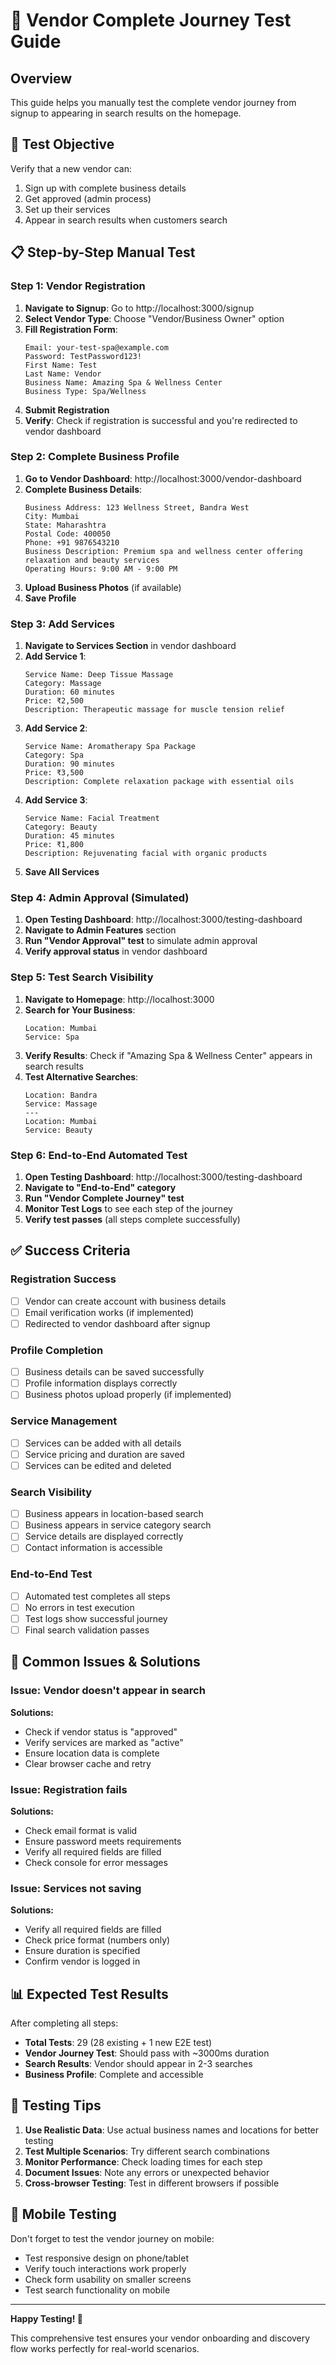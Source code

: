 # 🏪 Vendor Complete Journey Test Guide

## Overview

This guide helps you manually test the complete vendor journey from signup to appearing in search results on the homepage.

## 🎯 Test Objective

Verify that a new vendor can:

1. Sign up with complete business details
2. Get approved (admin process)
3. Set up their services
4. Appear in search results when customers search

## 📋 Step-by-Step Manual Test

### Step 1: Vendor Registration

1. **Navigate to Signup**: Go to http://localhost:3000/signup
2. **Select Vendor Type**: Choose "Vendor/Business Owner" option
3. **Fill Registration Form**:
   ```
   Email: your-test-spa@example.com
   Password: TestPassword123!
   First Name: Test
   Last Name: Vendor
   Business Name: Amazing Spa & Wellness Center
   Business Type: Spa/Wellness
   ```
4. **Submit Registration**
5. **Verify**: Check if registration is successful and you're redirected to vendor dashboard

### Step 2: Complete Business Profile

1. **Go to Vendor Dashboard**: http://localhost:3000/vendor-dashboard
2. **Complete Business Details**:
   ```
   Business Address: 123 Wellness Street, Bandra West
   City: Mumbai
   State: Maharashtra
   Postal Code: 400050
   Phone: +91 9876543210
   Business Description: Premium spa and wellness center offering relaxation and beauty services
   Operating Hours: 9:00 AM - 9:00 PM
   ```
3. **Upload Business Photos** (if available)
4. **Save Profile**

### Step 3: Add Services

1. **Navigate to Services Section** in vendor dashboard
2. **Add Service 1**:
   ```
   Service Name: Deep Tissue Massage
   Category: Massage
   Duration: 60 minutes
   Price: ₹2,500
   Description: Therapeutic massage for muscle tension relief
   ```
3. **Add Service 2**:
   ```
   Service Name: Aromatherapy Spa Package
   Category: Spa
   Duration: 90 minutes
   Price: ₹3,500
   Description: Complete relaxation package with essential oils
   ```
4. **Add Service 3**:
   ```
   Service Name: Facial Treatment
   Category: Beauty
   Duration: 45 minutes
   Price: ₹1,800
   Description: Rejuvenating facial with organic products
   ```
5. **Save All Services**

### Step 4: Admin Approval (Simulated)

1. **Open Testing Dashboard**: http://localhost:3000/testing-dashboard
2. **Navigate to Admin Features** section
3. **Run "Vendor Approval" test** to simulate admin approval
4. **Verify approval status** in vendor dashboard

### Step 5: Test Search Visibility

1. **Navigate to Homepage**: http://localhost:3000
2. **Search for Your Business**:
   ```
   Location: Mumbai
   Service: Spa
   ```
3. **Verify Results**: Check if "Amazing Spa & Wellness Center" appears in search results
4. **Test Alternative Searches**:
   ```
   Location: Bandra
   Service: Massage
   ---
   Location: Mumbai
   Service: Beauty
   ```

### Step 6: End-to-End Automated Test

1. **Open Testing Dashboard**: http://localhost:3000/testing-dashboard
2. **Navigate to "End-to-End" category**
3. **Run "Vendor Complete Journey" test**
4. **Monitor Test Logs** to see each step of the journey
5. **Verify test passes** (all steps complete successfully)

## ✅ Success Criteria

### Registration Success

- [ ] Vendor can create account with business details
- [ ] Email verification works (if implemented)
- [ ] Redirected to vendor dashboard after signup

### Profile Completion

- [ ] Business details can be saved successfully
- [ ] Profile information displays correctly
- [ ] Business photos upload properly (if implemented)

### Service Management

- [ ] Services can be added with all details
- [ ] Service pricing and duration are saved
- [ ] Services can be edited and deleted

### Search Visibility

- [ ] Business appears in location-based search
- [ ] Business appears in service category search
- [ ] Service details are displayed correctly
- [ ] Contact information is accessible

### End-to-End Test

- [ ] Automated test completes all steps
- [ ] No errors in test execution
- [ ] Test logs show successful journey
- [ ] Final search validation passes

## 🐛 Common Issues & Solutions

### Issue: Vendor doesn't appear in search

**Solutions:**

- Check if vendor status is "approved"
- Verify services are marked as "active"
- Ensure location data is complete
- Clear browser cache and retry

### Issue: Registration fails

**Solutions:**

- Check email format is valid
- Ensure password meets requirements
- Verify all required fields are filled
- Check console for error messages

### Issue: Services not saving

**Solutions:**

- Verify all required fields are filled
- Check price format (numbers only)
- Ensure duration is specified
- Confirm vendor is logged in

## 📊 Expected Test Results

After completing all steps:

- **Total Tests**: 29 (28 existing + 1 new E2E test)
- **Vendor Journey Test**: Should pass with ~3000ms duration
- **Search Results**: Vendor should appear in 2-3 searches
- **Business Profile**: Complete and accessible

## 🔧 Testing Tips

1. **Use Realistic Data**: Use actual business names and locations for better testing
2. **Test Multiple Scenarios**: Try different search combinations
3. **Monitor Performance**: Check loading times for each step
4. **Document Issues**: Note any errors or unexpected behavior
5. **Cross-browser Testing**: Test in different browsers if possible

## 📱 Mobile Testing

Don't forget to test the vendor journey on mobile:

- Test responsive design on phone/tablet
- Verify touch interactions work properly
- Check form usability on smaller screens
- Test search functionality on mobile

---

**Happy Testing! 🎉**

This comprehensive test ensures your vendor onboarding and discovery flow works perfectly for real-world scenarios.
